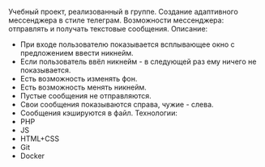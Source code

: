 Учебный проект, реализованный в группе. 
Создание адаптивного мессенджера в стиле телеграм. Возможности мессенджера: отправлять и получать текстовые сообщения.
Описание:
  - При входе пользователю показывается всплывающее окно с предложением ввести никнейм.
  - Если пользователь ввёл никнейм - в следующей раз ему ничего не показывается.
  - Есть возможность изменять фон.
  - Есть возможность менять никнейм.
  - Пустые сообщения не отправляются.
  - Свои сообщения показываются справа, чужие - слева.
  - Сообщения кэшируются в файл.
Технологии:
  - PHP
  - JS
  - HTML+CSS
  - Git
  - Docker
